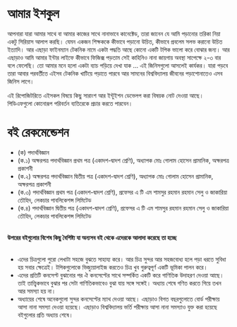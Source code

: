 # আমার ইশকুল

আপনারা যারা আমার সাথে বা আমার কাজের সাথে নানাভাবে কানেক্টেড, তারা জানেন যে আমি পড়ানোর তরিকা নিয়া একটু সিরিয়াস আলাপ করছি। যেমন একজন শিক্ষককে কীভাবে পড়ানো উচিত, কীভাবে প্রবলেম সলভ করানো উচিত ইত্যাদি। আর এছাড়া ফাইনম্যান টেকনিক নামে একটা পদ্ধতি আছে কোনো একটি টপিক ভালো করে বোঝার জন্য। আর এছাড়াও আমি আমার ইন্টার লাইফে কীভাবে ফিজিক্স পড়তাম সেই কাহিনিও নানা জায়গায় অবস্থা সাপেক্ষে ২-৩ বার বলে ফেলেছি। তো আমার মনে হলো একটা ব্যাচ পড়িয়ে দেখা যাক ... এই জিনিসগুলো আসলেই কার্যকর। যারা পড়বে তারা আবার পরবর্তীতে এইসব টেকনিক খাটিয়ে পড়াতে পারবে আর সামনের বিশ্ববিদ্যালয় জীবনের পড়াশোনাতেও এসব জিনিস লাগে।

এই রিপোজিটরিতে এইসকল বিষয়ে কিছু সারাংশ আর ইন্টুইশন ডেভেলপ করা বিষয়ক নোট দেওয়া আছে। পিডিএফগুলো কোনোরূপ পরিবর্তন ব্যতিরেকে প্রচার করতে পারবেন। 

# বই রেকমেন্ডেশন
<ul>
  <li> (ক) পদার্থবিজ্ঞান </li>
    <li>(ক.১) অক্ষরপত্র পদার্থবিজ্ঞান প্রথম পত্র (একাদশ-দ্বাদশ শ্রেণি), অধ্যাপক মোঃ গোলাম হোসেন প্রামানিক, অক্ষরপত্র প্রকাশনী</li>
    <li>(ক.২) অক্ষরপত্র পদার্থবিজ্ঞান দ্বিতীয় পত্র (একাদশ-দ্বাদশ শ্রেণি), অধ্যাপক মোঃ গোলাম হোসেন প্রামানিক, অক্ষরপত্র প্রকাশনী</li>
    <li>(ক.৩) পদার্থবিজ্ঞান প্রথম পত্র (একাদশ-দ্বাদশ শ্রেণি), প্রফেসর এ টি এম শামসুর রহমান রহমান সেলু ও জাকারিয়া তৌহিদ, লেকচার পাবলিকেশন্স লিমিটেড</li>
    <li>(ক.৪) পদার্থবিজ্ঞান দ্বিতীয় পত্র (একাদশ-দ্বাদশ শ্রেণি), প্রফেসর এ টি এম শামসুর রহমান রহমান সেলু ও জাকারিয়া তৌহিদ, লেকচার পাবলিকেশন্স লিমিটেড </li> 
</ul> 
<br> 
<b> উপরের বইগুলোর বিশেষ কিছু বৈশিষ্ট্য যা অন্যসব বই থেকে এদেরকে আলাদা করেছে তা হচ্ছে </b>
<br> <br> 
<ul>
  <li>এদের চিত্রগুলো পুরো লেখাটা সহজে বুঝতে সাহায্য করে। আর চিত্র সুন্দর আর সহজবোধ্য হলে পড়া ধরতে সুবিধা হয় সবার ক্ষেত্রেই। টপিকগুলোকে ভিজ্যুয়ালাইজ করতেও চিত্র খুব গুরুত্বপূর্ণ একটি ভূমিকা পালন করে। </li>
  <li>এদের প্রতিটি কনসেপ্ট বুঝানোর পর ঐ কনসেপ্টের সাথে সম্পর্কিত একটি করে গাণিতিক উদাহরণ দেওয়া আছে। তাই তাত্ত্বিকভাবে বুঝার পর সেটা গাণিতিকভাবেও বুঝা যায় সঙ্গে সঙ্গেই। অধ্যায় শেষে গণিত করতে গিয়ে তখন আর সমস্যা হয় না। </li>
  <li>অধ্যায়ের শেষে অনেকগুলো সুন্দর কনসেপ্টের ম্যাথ দেওয়া আছে। এছাড়াও বিগত বছরগুলোতে বোর্ড পরীক্ষায় আসা নানা সমস্যা দেওয়া হয়েছে। এছাড়াও বিশ্ববিদ্যালয় ভর্তি পরীক্ষায় আসা নানা সমস্যাও যুক্ত করা হয়েছে বইগুলোর প্রতি অধ্যায় শেষে। </li>
</ul>
